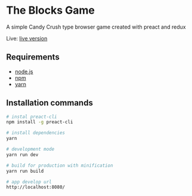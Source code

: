 # The Blocks Game

A simple Candy Crush type browser game created with preact and redux

Live: [live version](https://eager-jennings-2fc9eb.netlify.com)

## Requirements

 * [node.js](https://nodejs.org/)
 * [npm](https://www.npmjs.com/)
 * [yarn](https://yarnpkg.com/)

## Installation commands
``` bash
# instal preact-cli
npm install -g preact-cli

# install dependencies
yarn

# development mode
yarn run dev

# build for production with minification
yarn run build

# app develop url
http://localhost:8080/

```